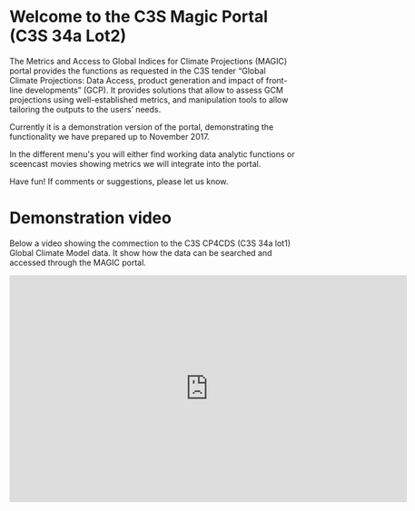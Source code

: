 # Welcome to the C3S Magic Portal (C3S 34a Lot2)

The Metrics and Access to Global Indices for Climate Projections (MAGIC) portal provides the functions as requested in the C3S tender “Global Climate Projections: Data Access, product generation and impact of front-line developments” (GCP). It provides solutions that allow to assess GCM projections using well-established metrics, and manipulation tools to allow tailoring the outputs to the users’ needs.

Currently it is a demonstration version of the portal, demonstrating the functionality we have prepared up to November 2017.

In the different menu's you will either find working data analytic functions or sceencast movies showing metrics we will integrate into the portal.

Have fun! If comments or suggestions, please let us know.

# Demonstration video
Below a video showing the commection to the C3S CP4CDS (C3S 34a lot1) Global Climate Model data. It show how the data can be searched and accessed through the MAGIC portal.

<iframe width="700" height="400" src="https://www.youtube.com/embed/UmIWfLD5Q5A" frameborder="0" allowfullscreen></frame>

Magic portal with connection to CP4CDS
